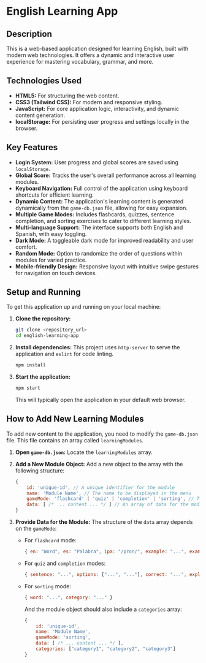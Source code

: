 # English Learning App

## Description

This is a web-based application designed for learning English, built with modern web technologies. It offers a dynamic and interactive user experience for mastering vocabulary, grammar, and more.

## Technologies Used

*   **HTML5:** For structuring the web content.
*   **CSS3 (Tailwind CSS):** For modern and responsive styling.
*   **JavaScript:** For core application logic, interactivity, and dynamic content generation.
*   **localStorage:** For persisting user progress and settings locally in the browser.

## Key Features

*   **Login System:** User progress and global scores are saved using `localStorage`.
*   **Global Score:** Tracks the user's overall performance across all learning modules.
*   **Keyboard Navigation:** Full control of the application using keyboard shortcuts for efficient learning.
*   **Dynamic Content:** The application's learning content is generated dynamically from the `game-db.json` file, allowing for easy expansion.
*   **Multiple Game Modes:** Includes flashcards, quizzes, sentence completion, and sorting exercises to cater to different learning styles.
*   **Multi-language Support:** The interface supports both English and Spanish, with easy toggling.
*   **Dark Mode:** A toggleable dark mode for improved readability and user comfort.
*   **Random Mode:** Option to randomize the order of questions within modules for varied practice.
*   **Mobile-friendly Design:** Responsive layout with intuitive swipe gestures for navigation on touch devices.

## Setup and Running

To get this application up and running on your local machine:

1.  **Clone the repository:**
    ```bash
    git clone <repository_url>
    cd english-learning-app
    ```
2.  **Install dependencies:**
    This project uses `http-server` to serve the application and `eslint` for code linting.
    ```bash
    npm install
    ```
3.  **Start the application:**
    ```bash
    npm start
    ```
    This will typically open the application in your default web browser.

## How to Add New Learning Modules

To add new content to the application, you need to modify the `game-db.json` file. This file contains an array called `learningModules`.

1.  **Open `game-db.json`:** Locate the `learningModules` array.
2.  **Add a New Module Object:** Add a new object to the array with the following structure:

    ```javascript
    {
        id: 'unique-id', // A unique identifier for the module
        name: 'Module Name', // The name to be displayed in the menu
        gameMode: 'flashcard' | 'quiz' | 'completion' | 'sorting', // The type of game
        data: [ /* ... content ... */ ] // An array of data for the module
    }
    ```

3.  **Provide Data for the Module:** The structure of the `data` array depends on the `gameMode`:

    *   For `flashcard` mode:

        ```javascript
        { en: "Word", es: "Palabra", ipa: "/pron/", example: "...", example_es: "..." }
        ```

    *   For `quiz` and `completion` modes:

        ```javascript
        { sentence: "...", options: ["...", "..."], correct: "...", explanation: "...", tip: "..." }
        ```

    *   For `sorting` mode:

        ```javascript
        { word: "...", category: "..." }
        ```
        And the module object should also include a `categories` array:
        ```javascript
        {
            id: 'unique-id',
            name: 'Module Name',
            gameMode: 'sorting',
            data: [ /* ... content ... */ ],
            categories: ["category1", "category2", "category3"]
        }
        ```
